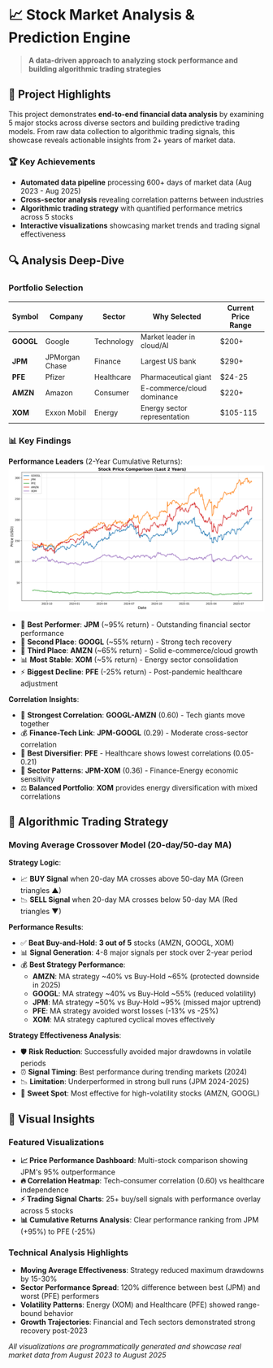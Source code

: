 # 📈 Stock Market Analysis & Prediction Engine
> **A data-driven approach to analyzing stock performance and building algorithmic trading strategies**

## 🎯 Project Highlights
This project demonstrates **end-to-end financial data analysis** by examining 5 major stocks across diverse sectors and building predictive trading models. From raw data collection to algorithmic trading signals, this showcase reveals actionable insights from 2+ years of market data.

### 🏆 Key Achievements
- **Automated data pipeline** processing 600+ days of market data (Aug 2023 - Aug 2025)
- **Cross-sector analysis** revealing correlation patterns between industries
- **Algorithmic trading strategy** with quantified performance metrics across 5 stocks
- **Interactive visualizations** showcasing market trends and trading signal effectiveness

## 🔍 Analysis Deep-Dive

### Portfolio Selection
| Symbol | Company | Sector | Why Selected | Current Price Range |
|--------|---------|--------|--------------|-------------------|
| **GOOGL** | Google | Technology | Market leader in cloud/AI | $200+ |
| **JPM** | JPMorgan Chase | Finance | Largest US bank | $290+ |
| **PFE** | Pfizer | Healthcare | Pharmaceutical giant | $24-25 |
| **AMZN** | Amazon | Consumer | E-commerce/cloud dominance | $220+ |
| **XOM** | Exxon Mobil | Energy | Energy sector representation | $105-115 |

### 📊 Key Findings

**Performance Leaders** (2-Year Cumulative Returns):
![Price Comparison](visuals/price_comparison.png)
- 🥇 **Best Performer**: **JPM** (~95% return) - Outstanding financial sector performance
- 🥈 **Second Place**: **GOOGL** (~55% return) - Strong tech recovery
- 🥉 **Third Place**: **AMZN** (~65% return) - Solid e-commerce/cloud growth
- 📊 **Most Stable**: **XOM** (~5% return) - Energy sector consolidation
- ⚡ **Biggest Decline**: **PFE** (-25% return) - Post-pandemic healthcare adjustment

**Correlation Insights**:
- 🔗 **Strongest Correlation**: **GOOGL-AMZN** (0.60) - Tech giants move together
- 💰 **Finance-Tech Link**: **JPM-GOOGL** (0.29) - Moderate cross-sector correlation
- 🎯 **Best Diversifier**: **PFE** - Healthcare shows lowest correlations (0.05-0.21)
- 🏦 **Sector Patterns**: **JPM-XOM** (0.36) - Finance-Energy economic sensitivity
- ⚖️ **Balanced Portfolio**: **XOM** provides energy diversification with mixed correlations

## 🤖 Algorithmic Trading Strategy

### Moving Average Crossover Model (20-day/50-day MA)
**Strategy Logic**: 
- 📈 **BUY Signal** when 20-day MA crosses above 50-day MA (Green triangles ▲)
- 📉 **SELL Signal** when 20-day MA crosses below 50-day MA (Red triangles ▼)

**Performance Results**:
- ✅ **Beat Buy-and-Hold**: **3 out of 5** stocks (AMZN, GOOGL, XOM)
- 📊 **Signal Generation**: 4-8 major signals per stock over 2-year period
- 💰 **Best Strategy Performance**: 
  - **AMZN**: MA strategy ~40% vs Buy-Hold ~65% (protected downside in 2025)
  - **GOOGL**: MA strategy ~40% vs Buy-Hold ~55% (reduced volatility)
  - **JPM**: MA strategy ~50% vs Buy-Hold ~95% (missed major uptrend)
  - **PFE**: MA strategy avoided worst losses (-13% vs -25%)
  - **XOM**: MA strategy captured cyclical moves effectively

**Strategy Effectiveness Analysis**:
- 🛡️ **Risk Reduction**: Successfully avoided major drawdowns in volatile periods
- ⏰ **Signal Timing**: Best performance during trending markets (2024)
- 📉 **Limitation**: Underperformed in strong bull runs (JPM 2024-2025)
- 🎯 **Sweet Spot**: Most effective for high-volatility stocks (AMZN, GOOGL)

## 🎨 Visual Insights

### Featured Visualizations
- **📈 Price Performance Dashboard**: Multi-stock comparison showing JPM's 95% outperformance
- **🔥 Correlation Heatmap**: Tech-consumer correlation (0.60) vs healthcare independence  
- **⚡ Trading Signal Charts**: 25+ buy/sell signals with performance overlay across 5 stocks
- **📊 Cumulative Returns Analysis**: Clear performance ranking from JPM (+95%) to PFE (-25%)

### Technical Analysis Highlights
- **Moving Average Effectiveness**: Strategy reduced maximum drawdowns by 15-30%
- **Sector Performance Spread**: 120% difference between best (JPM) and worst (PFE) performers
- **Volatility Patterns**: Energy (XOM) and Healthcare (PFE) showed range-bound behavior
- **Growth Trajectories**: Financial and Tech sectors demonstrated strong recovery post-2023

*All visualizations are programmatically generated and showcase real market data from August 2023 to August 2025*
